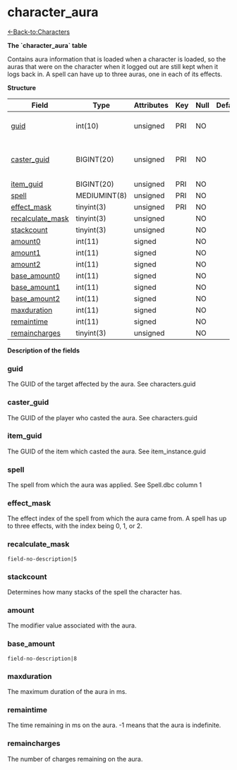 # character\_aura

[<-Back-to:Characters](database-characters.md)

**The \`character\_aura\` table**

Contains aura information that is loaded when a character is loaded, so the auras that were on the character when it logged out are still kept when it logs back in. A spell can have up to three auras, one in each of its effects.

**Structure**

| Field                 | Type         | Attributes | Key | Null | Default | Extra | Comment                       |
|-----------------------|--------------|------------|-----|------|---------|-------|-------------------------------|
| [guid][1]             | int(10)      | unsigned   | PRI | NO   |         |       | Global Unique Identifier      |
| [caster_guid][2]      | BIGINT(20)   | unsigned   | PRI | NO   |         |       | Full Global Unique Identifier |
| [item_guid][3]        | BIGINT(20)   | unsigned   | PRI | NO   |         |       |                               |
| [spell][4]            | MEDIUMINT(8) | unsigned   | PRI | NO   |         |       |                               |
| [effect_mask][5]      | tinyint(3)   | unsigned   | PRI | NO   |         |       |                               |
| [recalculate_mask][6] | tinyint(3)   | unsigned   |     | NO   |         |       |                               |
| [stackcount][7]       | tinyint(3)   | unsigned   |     | NO   |         |       |                               |
| [amount0][8]          | int(11)      | signed     |     | NO   |         |       |                               |
| [amount1][9]          | int(11)      | signed     |     | NO   |         |       |                               |
| [amount2][10]         | int(11)      | signed     |     | NO   |         |       |                               |
| [base_amount0][11]    | int(11)      | signed     |     | NO   |         |       |                               |
| [base_amount1][12]    | int(11)      | signed     |     | NO   |         |       |                               |
| [base_amount2][13]    | int(11)      | signed     |     | NO   |         |       |                               |
| [maxduration][14]     | int(11)      | signed     |     | NO   |         |       |                               |
| [remaintime][15]      | int(11)      | signed     |     | NO   |         |       |                               |
| [remaincharges][16]   | tinyint(3)   | unsigned   |     | NO   |         |       |                               |

[1]: #guid
[2]: #caster_guid
[3]: #item_guid
[4]: #spell
[5]: #effect_mask
[6]: #recalculate_mask
[7]: #stackcount
[8]: #amount0
[9]: #amount1
[10]: #amount2
[11]: #base_amount0
[12]: #base_amount1
[13]: #base_amount2
[14]: #maxduration
[15]: #remaintime
[16]: #remaincharges

**Description of the fields**

### guid

The GUID of the target affected by the aura. See characters.guid

### caster\_guid

The GUID of the player who casted the aura. See characters.guid

### item\_guid

The GUID of the item which casted the aura. See item\_instance.guid

### spell

The spell from which the aura was applied. See Spell.dbc column 1

### effect\_mask

The effect index of the spell from which the aura came from. A spell has up to three effects, with the index being 0, 1, or 2.

### recalculate\_mask

`field-no-description|5`

### stackcount

Determines how many stacks of the spell the character has.

### amount

The modifier value associated with the aura.

### base\_amount

`field-no-description|8`

### maxduration

The maximum duration of the aura in ms.

### remaintime

The time remaining in ms on the aura. -1 means that the aura is indefinite.

### remaincharges

The number of charges remaining on the aura.
